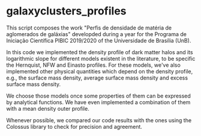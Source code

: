# galaxyclusters_profiles

This script composes the work "Perfis de densidade de matéria de aglomerados de galáxias" developded during a year for the Programa de Iniciação Científica PIBIC 2019/2020 of the Universidade de Brasília (UnB).

In this code we implemented the density profile of dark matter halos and its logarithmic slope for different models existent in the literature, to be specific the Hernquist, NFW and Einasto profiles. For these models, we've also implemented other physical quantities which depend on the density profile, e.g., the surface mass density, average surface mass density and excess surface mass density. 

We choose those models once some properties of them can be expressed by analytical functions. We have even implemented a combination of them with a mean density outer profile. 

Whenever possible, we compared our code results with the ones using the Colossus library to check for precision and agreement.
